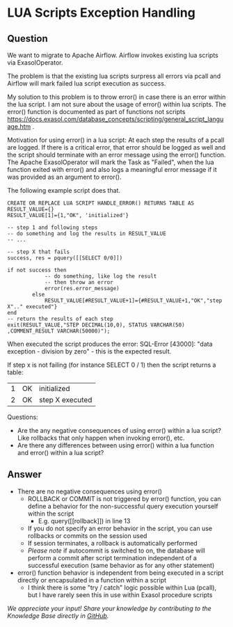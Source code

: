 # LUA Scripts Exception Handling

## Question
We want to migrate to Apache Airflow. Airflow invokes existing lua scripts via ExasolOperator. 

The problem is that the existing lua scripts surpress all errors via pcall and Airflow will mark failed lua script execution as success.

My solution to this problem is to throw error() in case there is an error within the lua script. I am not sure about the usage of error() within lua scripts. The error() function is documented as part of functions not scripts https://docs.exasol.com/database_concepts/scripting/general_script_language.htm .

Motivation for using error() in a lua script: At each step the results of a pcall are logged. If there is a critical error, that error should be logged as well and the script should terminate with an error message using the error() function. The Apache ExasolOperator will mark the Task as "Failed", when the lua function exited with error() and also logs a meaningful error message if it was provided as an argument to error().

The following example script does that.
```
CREATE OR REPLACE LUA SCRIPT HANDLE_ERROR() RETURNS TABLE AS  
RESULT_VALUE={}  
RESULT_VALUE[1]={1,"OK", 'initialized'}  
  
-- step 1 and following steps  
-- do something and log the results in RESULT_VALUE  
-- ...

-- step X that fails   
success, res = pquery([[SELECT 0/0]])

if not success then  
			-- do something, like log the result  
			-- then throw an error 
			error(res.error_message)  
		else  
			RESULT_VALUE[#RESULT_VALUE+1]={#RESULT_VALUE+1,"OK","step X".." executed"}  
end  
-- return the results of each step  
exit(RESULT_VALUE,"STEP DECIMAL(10,0), STATUS VARCHAR(50) ,COMMENT_RESULT VARCHAR(50000)");
```
 When executed the script produces the error: SQL-Error [43000]: "data exception - division by zero" - this is the expected result.

If step x is not failing (for instance SELECT 0 / 1) then the script returns a table:

|   |   |                 |  
| - | -- | --------------- |  
| 1 | OK | initialized     |  
| 2 | OK | step X executed |

 

Questions:  
- Are the any negative consequences of using error() within a lua script? Like rollbacks that only happen when invoking error(), etc.
- Are there any differences between using error() within a lua function and error() within a lua script?


## Answer
- There are no negative consequences using error()  
    - ROLLBACK or COMMIT is not triggered by error() function, you can define a behavior for the non-successful query execution yourself within the script
        - E.g. query([[rollback]]) in line 13  
    - If you do not specify an error behavior in the script, you can use rollbacks or commits on the session used  
    - If session terminates, a rollback is automatically performed  
    - *Please note* if autocommit is switched to on, the database will perform a commit after script termination independent of a successful execution (same behavior as for any other statement)  
- error() function behavior is independent from being executed in a script directly or encapsulated in a function within a script  
    - I think there is some "try / catch" logic possible within Lua (pcall), but I have rarely seen this in use within Exasol procedure scripts

*We appreciate your input! Share your knowledge by contributing to the Knowledge Base directly in [GitHub](https://github.com/exasol/public-knowledgebase).* 